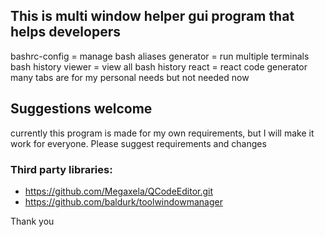 ## This is multi window helper gui program that helps developers
bashrc-config = manage bash aliases
generator = run multiple terminals
bash history viewer = view all bash history
react = react code generator
many tabs are for my personal needs but not needed now

## Suggestions welcome
currently this program is made for my own requirements, but I will make it work for everyone.
Please suggest requirements and changes 

### Third party libraries:
- https://github.com/Megaxela/QCodeEditor.git
- https://github.com/baldurk/toolwindowmanager

Thank you